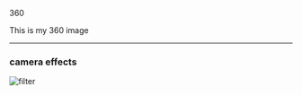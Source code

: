 360

This is my 360 image

<script src="//360.vizor.io/scripts/embed.js" data-vizorurl="https://360.vizor.io/embed/v/xybr" ></script>

***
### camera effects

![filter](q4gX5E2.png.?raw=true "Optional Title")
